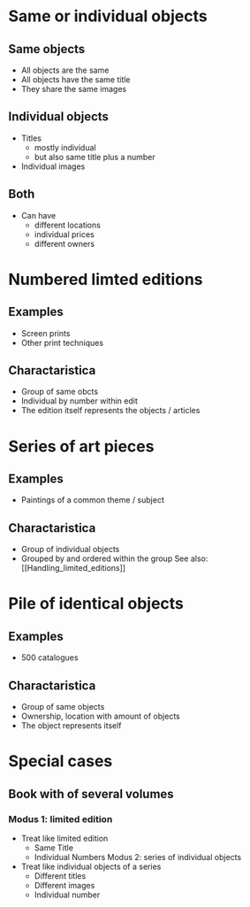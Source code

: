 # Same or individual objects
## Same objects
- All objects are the same
- All objects have the same title
- They share the same images
## Individual objects
- Titles
	- mostly individual
	- but also same title plus a number
- Individual images
## Both
- Can have
	- different locations
	- individual prices
	- different owners
# Numbered limted editions
## Examples
- Screen prints
- Other print techniques
## Charactaristica
- Group of same obcts
- Individual by number within edit
- The edition itself represents the objects / articles
# Series of art pieces
## Examples
- Paintings of a common theme / subject
## Charactaristica
- Group of individual objects
- Grouped by and ordered within the group
See also: [[Handling_limited_editions]]

# Pile of identical objects
## Examples
- 500 catalogues
## Charactaristica
- Group of same objects
- Ownership, location with amount of objects
- The object represents itself
# Special cases
## Book with of several volumes
### Modus 1: limited edition
- Treat like limited edition
	- Same Title
	- Individual Numbers
Modus 2: series of individual objects
- Treat like individual objects of a series
	- Different titles
	- Different images
	- Individual number



